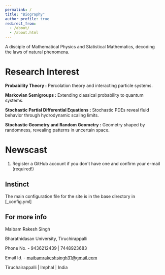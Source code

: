 ```yaml
---
permalink: /
title: "Biography"
author_profile: true
redirect_from: 
  - /about/
  - /about.html
---
```


A disciple of Mathematical Physics and Statistical Mathematics, decoding the laws of natural phenomena.

Research Interest
======
**Probability Theory :** Percolation theory and interacting particle systems.

**Markovian Semigroups :** Extending classical probability to quantum systems.

**Stochastic Partial Differential Equations :** Stochastic PDEs reveal fluid behavior through hydrodynamic scaling limits.

**Stochastic Geometry and Random Geometry :** Geometry shaped by randomness, revealing patterns in uncertain space.

Newscast
======
1. Register a GitHub account if you don't have one and confirm your e-mail (required!)


Instinct
------
The main configuration file for the site is in the base directory in [_config.yml]


For more info
------
Maibam Rakesh Singh

Bharathidasan University, Tiruchirappalli

Phone No. - 9436212439 | 7448923683

Email Id. - maibamrakeshsingh31@gmail.com

Tiruchairappalli | Imphal | India
